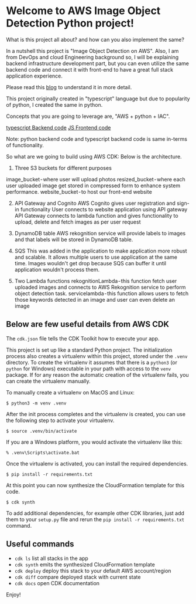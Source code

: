 
# Welcome to AWS Image Object Detection Python project!

What is this project all about? and how can you also implement the same? 

In a nutshell this project is "Image Object Detection on AWS". Also, I am from DevOps and cloud Engineering background so, I will be explaining backend infrastructure development part, but you can even utilize the same backend code and connect it with front-end to have a great full stack application experience.

Please read this [blog](https://neerajsomani.medium.com/aws-image-object-detection-project-b3a1f8c1b3b5) to understand it in more detail.


This project originally created in "typescript" language but due to popularity of python, I created the same in python.

Concepts that you are going to leverage are, "AWS + python + IAC".

[typescript Backend code](https://github.com/aws-samples/aws-dev-hour-backend)
[JS Frontend code](https://github.com/aws-samples/aws-dev-hour-frontend)

Note: python backend code and typescript backend code is same in-terms of functionality.

So what are we going to build using AWS CDK: Below is the architecture.

1. Three S3 buckets for different purposes

image_bucket - where user will upload photos
resized_bucket - where each user uploaded image get stored in compressed form to enhance system performance.
website_bucket - to host our front-end website

2. API Gateway and Cognito
AWS Cognito gives user registration and sign-in functionality
User connects to website application using API gateway
API Gateway connects to lambda function and gives functionality to upload, delete and fetch images as per user request

3. DynamoDB table
AWS rekognition service will provide labels to images and that labels will be stored in DynamoDB table.

4. SQS
This was added in the application to make application more robust and scalable.
It allows multiple users to use application at the same time. Images wouldn't get drop because SQS can buffer it until application wouldn't process them.

5. Two Lambda functions
rekognitionLambda - this function fetch user uploaded images and connects to AWS Rekognition service to perform object detection task.
servicelambda - this function allows users to fetch those keywords detected in an image and user can even delete an image

## Below are few useful details from AWS CDK 

The `cdk.json` file tells the CDK Toolkit how to execute your app.

This project is set up like a standard Python project.  The initialization
process also creates a virtualenv within this project, stored under the `.venv`
directory.  To create the virtualenv it assumes that there is a `python3`
(or `python` for Windows) executable in your path with access to the `venv`
package. If for any reason the automatic creation of the virtualenv fails,
you can create the virtualenv manually.

To manually create a virtualenv on MacOS and Linux:

```
$ python3 -m venv .venv
```

After the init process completes and the virtualenv is created, you can use the following
step to activate your virtualenv.

```
$ source .venv/bin/activate
```

If you are a Windows platform, you would activate the virtualenv like this:

```
% .venv\Scripts\activate.bat
```

Once the virtualenv is activated, you can install the required dependencies.

```
$ pip install -r requirements.txt
```

At this point you can now synthesize the CloudFormation template for this code.

```
$ cdk synth
```

To add additional dependencies, for example other CDK libraries, just add
them to your `setup.py` file and rerun the `pip install -r requirements.txt`
command.

## Useful commands

 * `cdk ls`          list all stacks in the app
 * `cdk synth`       emits the synthesized CloudFormation template
 * `cdk deploy`      deploy this stack to your default AWS account/region
 * `cdk diff`        compare deployed stack with current state
 * `cdk docs`        open CDK documentation

Enjoy!
